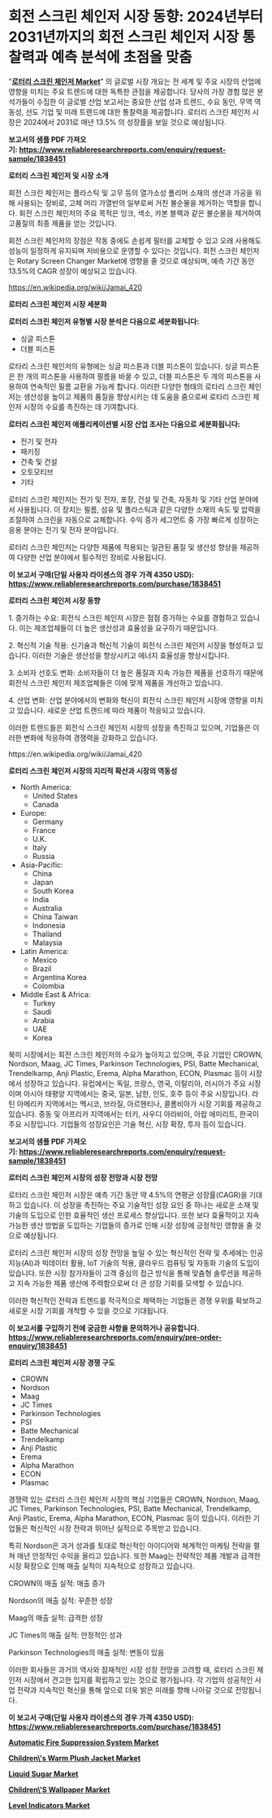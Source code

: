 <p><h1>회전 스크린 체인저 시장 동향: 2024년부터 2031년까지의 회전 스크린 체인저 시장 통찰력과 예측 분석에 초점을 맞춤</h1></p><p>"<strong><a href="https://www.reliableresearchreports.com/rotary-screen-changer-r1838451">로터리 스크린 체인저 Market</a></strong>" 의 글로벌 시장 개요는 전 세계 및 주요 시장의 산업에 영향을 미치는 주요 트렌드에 대한 독특한 관점을 제공합니다. 당사의 가장 경험 많은 분석가들이 수집한 이 글로벌 산업 보고서는 중요한 산업 성과 트렌드, 수요 동인, 무역 역동성, 선도 기업 및 미래 트렌드에 대한 통찰력을 제공합니다. 로터리 스크린 체인저 시장은 2024에서 2031로 매년 13.5% 의 성장률을 보일 것으로 예상됩니다.</p>
<p><strong>보고서의 샘플 PDF 가져오기:&nbsp;<a href="https://www.reliableresearchreports.com/enquiry/request-sample/1838451">https://www.reliableresearchreports.com/enquiry/request-sample/1838451</a></strong></p>
<p><strong>로터리 스크린 체인저 및 시장 소개</strong></p>
<p><p>회전 스크린 체인저는 플라스틱 및 고무 등의 열가소성 폴리머 소재의 생산과 가공을 위해 사용되는 장비로, 고체 머리 가열반의 일부로써 거친 불순물을 제거하는 역할을 합니다. 회전 스크린 체인저의 주요 목적은 잉크, 색소, 카본 블랙과 같은 불순물을 제거하여 고품질의 최종 제품을 얻는 것입니다.</p><p>회전 스크린 체인저의 장점은 작동 중에도 손쉽게 필터를 교체할 수 있고 오래 사용해도 성능이 일정하게 유지되며 저비용으로 운영할 수 있다는 것입니다. 회전 스크린 체인저는 Rotary Screen Changer Market에 영향을 줄 것으로 예상되며, 예측 기간 동안 13.5%의 CAGR 성장이 예상되고 있습니다.</p></p>
<p><a href="https://en.wikipedia.org/wiki/Jamai_420">https://en.wikipedia.org/wiki/Jamai_420</a></p>
<p><strong>로터리 스크린 체인저 시장 세분화</strong></p>
<p><strong>로터리 스크린 체인저 유형별 시장 분석은 다음으로 세분화됩니다:</strong></p>
<p><ul><li>싱글 피스톤</li><li>더블 피스톤</li></ul></p>
<p><p>로타리 스크린 체인저의 유형에는 싱글 피스톤과 더블 피스톤이 있습니다. 싱글 피스톤은 한 개의 피스톤을 사용하여 필름을 바꿀 수 있고, 더블 피스톤은 두 개의 피스톤을 사용하여 연속적인 필름 교환을 가능케 합니다. 이러한 다양한 형태의 로타리 스크린 체인저는 생산성을 높이고 제품의 품질을 향상시키는 데 도움을 줌으로써 로타리 스크린 체인저 시장의 수요를 촉진하는 데 기여합니다.</p></p>
<p><strong>로터리 스크린 체인저 애플리케이션별 시장 산업 조사는 다음으로 세분화됩니다:</strong></p>
<p><ul><li>전기 및 전자</li><li>패키징</li><li>건축 및 건설</li><li>오토모티브</li><li>기타</li></ul></p>
<p><p>로터리 스크린 체인저는 전기 및 전자, 포장, 건설 및 건축, 자동차 및 기타 산업 분야에서 사용됩니다. 이 장치는 필름, 섬유 및 플라스틱과 같은 다양한 소재의 속도 및 압력을 조절하여 스크린을 자동으로 교체합니다. 수익 증가 세그먼트 중 가장 빠르게 성장하는 응용 분야는 전기 및 전자 분야입니다. </p><p>로터리 스크린 체인저는 다양한 제품에 적용되는 일관된 품질 및 생산성 향상을 제공하여 다양한 산업 분야에서 필수적인 장비로 사용됩니다.</p></p>
<p><strong>이 보고서 구매(단일 사용자 라이센스의 경우 가격 4350 USD): <a href="https://www.reliableresearchreports.com/purchase/1838451">https://www.reliableresearchreports.com/purchase/1838451</a></strong></p>
<p><strong>로터리 스크린 체인저 시장 동향</strong></p>
<p><p>1. 증가하는 수요: 회전식 스크린 체인저 시장은 점점 증가하는 수요를 경험하고 있습니다. 이는 제조업체들이 더 높은 생산성과 효율성을 요구하기 때문입니다.</p><p>2. 혁신적 기술 적용: 신기술과 혁신적 기술이 회전식 스크린 체인저 시장을 형성하고 있습니다. 이러한 기술은 생산성을 향상시키고 에너지 효율성을 향상시킵니다.</p><p>3. 소비자 선호도 변화: 소비자들이 더 높은 품질과 지속 가능한 제품을 선호하기 때문에 회전식 스크린 체인저 제조업체들은 이에 맞게 제품을 개선하고 있습니다.</p><p>4. 산업 변화: 산업 분야에서의 변화와 혁신이 회전식 스크린 체인저 시장에 영향을 미치고 있습니다. 새로운 산업 트렌드에 따라 제품이 적응되고 있습니다.</p><p>이러한 트렌드들은 회전식 스크린 체인저 시장의 성장을 촉진하고 있으며, 기업들은 이러한 변화에 적응하여 경쟁력을 강화하고 있습니다.</p></p>
<p>https://en.wikipedia.org/wiki/Jamai_420</p>
<p><strong>로터리 스크린 체인저 시장의 지리적 확산과 시장의 역동성</strong></p>
<p><ul>
    <li>
        North America:
        <ul>
            <li>United States</li>
            <li>Canada</li>
        </ul>
    </li>
    <li>
        Europe:
        <ul>
            <li>Germany</li>
            <li>France</li>
            <li>U.K.</li>
            <li>Italy</li>
            <li>Russia</li>
        </ul>
    </li>
    <li>
        Asia-Pacific:
        <ul>
            <li>China</li>
            <li>Japan</li>
            <li>South Korea</li>
            <li>India</li>
            <li>Australia</li>
            <li>China Taiwan</li>
            <li>Indonesia</li>
            <li>Thailand</li>
            <li>Malaysia</li>
        </ul>
    </li>
    <li>
        Latin America:
        <ul>
            <li>Mexico</li>
            <li>Brazil</li>
            <li>Argentina Korea</li>
            <li>Colombia</li>
        </ul>
    </li>
    <li>
        Middle East & Africa:
        <ul>
            <li>Turkey</li>
            <li>Saudi</li>
            <li>Arabia</li>
            <li>UAE</li>
            <li>Korea</li>
        </ul>
    </li>
    </ul></p>
<p><p>북미 시장에서는 회전 스크린 체인저의 수요가 높아지고 있으며, 주요 기업인 CROWN, Nordson, Maag, JC Times, Parkinson Technologies, PSI, Batte Mechanical, Trendelkamp, Anji Plastic, Erema, Alpha Marathon, ECON, Plasmac 등이 시장에서 성장하고 있습니다. 유럽에서는 독일, 프랑스, 영국, 이탈리아, 러시아가 주요 시장이며 아시아 태평양 지역에서는 중국, 일본, 남한, 인도, 호주 등이 주요 시장입니다. 라틴 아메리카 지역에서는 멕시코, 브라질, 아르헨티나, 콜롬비아가 시장 기회를 제공하고 있습니다. 중동 및 아프리카 지역에서는 터키, 사우디 아라비아, 아랍 에미리트, 한국이 주요 시장입니다. 기업들의 성장요인은 기술 혁신, 시장 확장, 투자 등이 있습니다.</p></p>
<p><strong>보고서의 샘플 PDF 가져오기:&nbsp;<a href="https://www.reliableresearchreports.com/enquiry/request-sample/1838451">https://www.reliableresearchreports.com/enquiry/request-sample/1838451</a></strong></p>
<p><strong>로터리 스크린 체인저 시장의 성장 전망과 시장 전망</strong></p>
<p><p>로터리 스크린 체인저 시장은 예측 기간 동안 약 4.5%의 연평균 성장률(CAGR)을 기대하고 있습니다. 이 성장을 촉진하는 주요 기술적인 성장 요인 중 하나는 새로운 소재 및 기술의 도입으로 인한 효율적인 생산 프로세스 향상입니다. 또한 보다 효율적이고 지속 가능한 생산 방법을 도입하는 기업들의 증가로 인해 시장 성장에 긍정적인 영향을 줄 것으로 예상됩니다.</p><p>로터리 스크린 체인저 시장의 성장 전망을 높일 수 있는 혁신적인 전략 및 추세에는 인공지능(AI)과 빅데이터 활용, IoT 기술의 적용, 클라우드 컴퓨팅 및 자동화 기술의 도입이 있습니다. 또한 시장 참가자들이 고객 중심의 접근 방식을 통해 맞춤형 솔루션을 제공하고 지속 가능한 제품 생산에 주력함으로써 더 큰 성장 기회를 모색할 수 있습니다.</p><p>이러한 혁신적인 전략과 트렌드를 적극적으로 채택하는 기업들은 경쟁 우위를 확보하고 새로운 시장 기회를 개척할 수 있을 것으로 기대됩니다.</p></p>
<p><strong>이 보고서를 구입하기 전에 궁금한 사항을 문의하거나 공유합니다. <a href="https://www.reliableresearchreports.com/enquiry/pre-order-enquiry/1838451">https://www.reliableresearchreports.com/enquiry/pre-order-enquiry/1838451</a></strong></p>
<p><strong>로터리 스크린 체인저 시장 경쟁 구도</strong></p>
<p><ul><li>CROWN</li><li>Nordson</li><li>Maag</li><li>JC Times</li><li>Parkinson Technologies</li><li>PSI</li><li>Batte Mechanical</li><li>Trendelkamp</li><li>Anji Plastic</li><li>Erema</li><li>Alpha Marathon</li><li>ECON</li><li>Plasmac</li></ul></p>
<p><p>경쟁력 있는 로터리 스크린 체인저 시장의 핵심 기업들은 CROWN, Nordson, Maag, JC Times, Parkinson Technologies, PSI, Batte Mechanical, Trendelkamp, Anji Plastic, Erema, Alpha Marathon, ECON, Plasmac 등이 있습니다. 이러한 기업들은 혁신적인 시장 전략과 뛰어난 실적으로 주목받고 있습니다. </p><p>특히 Nordson은 과거 성과를 토대로 혁신적인 아이디어와 체계적인 마케팅 전략을 펼쳐 매년 안정적인 수익을 올리고 있습니다. 또한 Maag는 전략적인 제품 개발과 급격한 시장 확장으로 인해 매출 실적이 지속적으로 성장하고 있습니다.</p><p>CROWN의 매출 실적: 매출 증가</p><p>Nordson의 매출 실적: 꾸준한 성장</p><p>Maag의 매출 실적: 급격한 성장</p><p>JC Times의 매출 실적: 안정적인 성과</p><p>Parkinson Technologies의 매출 실적: 변동이 있음</p><p>이러한 회사들은 과거의 역사와 잠재적인 시장 성장 전망을 고려할 때, 로터리 스크린 체인저 시장에서 견고한 입지를 확립하고 있는 것으로 평가됩니다. 각 기업의 성공적인 사업 전략과 지속적인 혁신을 통해 앞으로 더욱 밝은 미래를 향해 나아갈 것으로 전망됩니다.</p></p>
<p><strong>이 보고서 구매(단일 사용자 라이센스의 경우 가격 4350 USD): <a href="https://www.reliableresearchreports.com/purchase/1838451">https://www.reliableresearchreports.com/purchase/1838451</a></strong></p>
<p><strong><p><a href="https://www.linkedin.com/pulse/automatic-fire-suppression-system-market-size-share-trends-sh0we?trackingId=BvoJt8aRREy%2FUzMWNFsdBg%3D%3D">Automatic Fire Suppression System Market</a></p><p><a href="https://issuu.com/reportprime-2/docs/childrens-warm-plush-jacket-market-_c549df4729872a">Children\'s Warm Plush Jacket Market</a></p><p><a href="https://github.com/jakobeblake56/Market-Research-Report-List-1/blob/main/liquid-sugar-market.md">Liquid Sugar Market</a></p><p><a href="https://issuu.com/reportprime-2/docs/childrens-wallpaper-market-size-203_47a7d19d65e7c0">Children\'S Wallpaper Market</a></p><p><a href="https://www.linkedin.com/pulse/global-level-indicators-market-status-2024-2031-forecast-jpqce?trackingId=tn8TYze3TwaM3WA1FtHSAA%3D%3D">Level Indicators Market</a></p></strong></p>
<p></p>